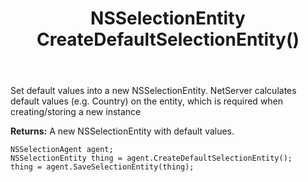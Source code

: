 ﻿---
uid: crmscript_ref_NSSelectionAgent_CreateDefaultSelectionEntity
title: NSSelectionEntity CreateDefaultSelectionEntity()
intellisense: NSSelectionAgent.CreateDefaultSelectionEntity
keywords: NSSelectionAgent, CreateDefaultSelectionEntity
so.topic: reference
---
	  
Set default values into a new NSSelectionEntity.
NetServer calculates default values (e.g. Country) on the entity, which is required when creating/storing a new instance
	  
**Returns:** A new NSSelectionEntity with default values.

```crmscript
NSSelectionAgent agent;
NSSelectionEntity thing = agent.CreateDefaultSelectionEntity();
thing = agent.SaveSelectionEntity(thing);
```

